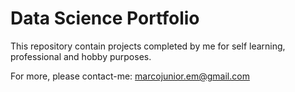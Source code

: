 # Data Science Portfolio
This repository contain projects completed by me for self learning, professional and hobby purposes.

For more, please contact-me: marcojunior.em@gmail.com

